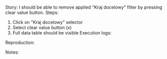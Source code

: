 Story:
I should be able to remove applied "Kraj docelowy" filter by pressing clear value button.
Steps:
1. Click on "Kraj docelowy" selector
2. Select clear value button (x)
3. Full data table should be visible
Execution logs:

Reproduction:

Notes:
